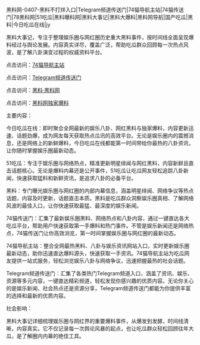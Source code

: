 #
黑料网-0407-黑料不打烊入口|Telegram频道传送门|74猫导航主站|74猫传送门|78黑料网|51吃瓜|黑料曝料网|黑料大事记|黑料大爆料|黑料网导航|国产吃瓜|黑料|今日吃瓜在线|jy

黑料大事记，专注于整理娱乐圈与网红圈历史重大黑料事件，按时间线全面呈现爆料经过与舆论发展。内容真实详尽，覆盖广泛，帮助吃瓜群众回顾每一次热点风波，是了解八卦演变过程的权威资料平台。


点击访问：<a href="https://74mao.com/">74猫导航主站</a>

点击访问：<a href="https://74mao.com/">Telegram频道传送门</a>

点击访问：<a href="https://sdbsd.pages.dev/">黑料·黑料网</a>

点击访问：<a href="https://jha.pages.dev/">黑料网独家爆料</a>


主要内容：

今日吃瓜在线：即时聚合全网最新的娱乐八卦、网红黑料与独家爆料，内容更新迅速、话题劲爆，成为网友每天获取热点瓜讯的高效平台。无论是娱乐圈内的震撼消息，还是网络上的新鲜爆料，今日吃瓜在线都能第一时间带给你最热的八卦资讯，让你随时掌握娱乐圈最新动态。

51吃瓜：专注于娱乐圈与网络热点，精准更新明星绯闻与网红黑料，内容新鲜且直击话题核心。无论是爆料内幕还是公开事件，51吃瓜让吃瓜网友轻松追踪八卦新闻，快速获取猛料和新鲜资讯，是追求八卦的必备平台。

黑料：专门曝光娱乐圈与网红圈的内部内幕信息，涵盖明星绯闻、网络争议等热点话题，内容及时更新，话题直击本质。黑料是吃瓜群众洞察娱乐圈真相、了解网络风波的最佳入口，让你快速获取最猛、最深度的娱乐新闻。

74猫传送门：汇集了最新娱乐圈黑料、网络热点和八卦内容，通过一键直达各大吃瓜平台，帮助用户快速获取第一手爆料和热门事件。不管是娱乐新闻还是网络热点，74猫传送门让你高效浏览，第一时间掌握娱乐圈与网红圈的最新动态。

74猫导航主站：整合全网最热黑料、八卦与娱乐资讯网站入口，实时更新娱乐圈最新动态，助你迅速直达爆料源头，快速获取一手资讯。74猫导航主站为吃瓜网友提供一站式服务，轻松浏览娱乐八卦与网络争议，迅速把握最热的社会话题。

Telegram频道传送门：汇集了各类热门Telegram频道入口，涵盖了资讯、娱乐、资源等多元内容，一键直达精彩频道，轻松发现你感兴趣的优质内容。无论你关心的是娱乐新闻、社会热点还是资源分享，Telegram频道传送门都能为你提供丰富的选择和最新的优质内容。

社会影响：

黑料大事记详细梳理娱乐圈与网红界的重要爆料事件，从爆发到发酵，时间线清晰，内容真实。它不仅记录每一次舆论风暴的起点，也让吃瓜群众轻松回顾往年大瓜，是了解圈内内幕的绝佳工具。

<span style="display:none;">[Canonical link](）</span>
